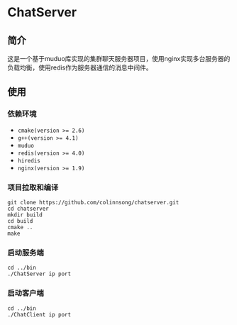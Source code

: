 # ChatServer

## 简介
这是一个基于muduo库实现的集群聊天服务器项目，使用nginx实现多台服务器的负载均衡，使用redis作为服务器通信的消息中间件。

## 使用

### 依赖环境
* `cmake(version >= 2.6)`
* `g++(version >= 4.1)`
* `muduo`
* `redis(version >= 4.0)`
* `hiredis`
* `nginx(version >= 1.9)`

### 项目拉取和编译
```
git clone https://github.com/colinnsong/chatserver.git  
cd chatserver  
mkdir build  
cd build  
cmake ..  
make  
```

### 启动服务端
```
cd ../bin  
./ChatServer ip port
```

### 启动客户端
```
cd ../bin  
./ChatClient ip port
```
